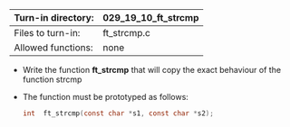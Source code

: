 Turn-in directory: | 029_19_10_ft_strcmp|
-------------|-------------|
Files to turn-in: | ft_strcmp.c |
Allowed functions: | none

* Write the function **ft_strcmp** that will copy the exact behaviour of the function strcmp

* The function must be prototyped as follows:
   ```C
   int  ft_strcmp(const char *s1, const char *s2);
   ```
